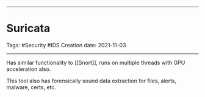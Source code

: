 -----------------------------------------------
# Suricata
Tags:  #Security #IDS
Creation date: 2021-11-03

-----------------------------------------------

Has similar functionality to [[Snort]], runs on multiple threads with GPU acceleration also.

This tool also has forensically sound data extraction for files, alerts, malware, certs, etc.